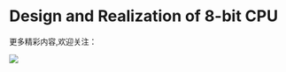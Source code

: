 # Design and Realization of 8-bit CPU


更多精彩内容,欢迎关注：

![](https://github.com/xiaoniuhululu/CPUProject/blob/main/picture/weixin_gzh_xiaoniuhululu.png)
